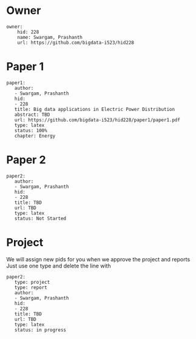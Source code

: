 # Owner

```
owner:
    hid: 228
    name: Swargam, Prashanth
    url: https://github.com/bigdata-i523/hid228
```

# Paper 1

```
paper1:
   author: 
   - Swargam, Prashanth
   hid:
   - 228
   title: Big data applications in Electric Power Distribution
   abstract: TBD 
   url: https://github.com/bigdata-i523/hid228/paper1/paper1.pdf
   type: latex
   status: 100%
   chapter: Energy
```
   
# Paper 2

```
paper2:
   author: 
   - Swargam, Prashanth
   hid:
   - 228
   title: TBD
   url: TBD
   type: latex
   status: Not Started
```

# Project 

We will assign new pids for you when we approve the project and reports   
Just use one type and delete the line with 

```
paper2:
   type: project
   type: report
   author: 
   - Swargam, Prashanth
   hid:
   - 228
   title: TBD
   url: TBD
   type: latex
   status: in progress
```
